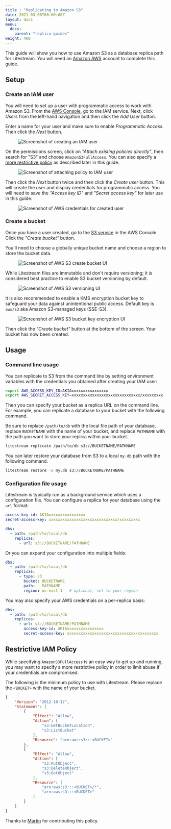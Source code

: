 ```yaml
---
title : "Replicating to Amazon S3"
date: 2021-03-08T00:00:00Z
layout: docs
menu:
  docs:
    parent: "replica-guides"
weight: 400
---
```


This guide will show you how to use Amazon S3 as a database replica path for
Litestream. You will need an [Amazon AWS](https://aws.amazon.com/) account to
complete this guide.

## Setup

### Create an IAM user

You will need to set up a user with programmatic access to work with Amazon S3.
From the [AWS Console](https://console.aws.amazon.com/), go to the IAM service.
Next, click _Users_ from the left-hand navigation and then click the _Add User_
button.

Enter a name for your user and make sure to enable _Programmatic Access_. Then
click the _Next_ button.

<figure>
	<img src="iam_0.png" alt="Screenshot of creating an IAM user">
</figure>

On the permissions screen, click on _"Attach existing policies directly"_, then
search for "S3" and choose `AmazonS3FullAccess`. You can also specify a [more
restrictive policy](#restrictive-iam-policy) as described later in this guide.

<figure>
	<img src="iam_1.png" alt="Screenshot of attaching policy to IAM user">
</figure>

Then click the _Next_ button twice and then click the _Create user_ button. This
will create the user and display credentials for programmatic access. You will
need to save the _"Access key ID"_ and _"Secret access key"_ for later use
in this guide.

<figure>
	<img src="iam_2.png" alt="Screenshot of AWS credentials for created user">
</figure>


### Create a bucket

Once you have a user created, go to the [S3 service](https://s3.console.aws.amazon.com/)
in the AWS Console. Click the _"Create bucket"_ button.

You'll need to choose a globally unique bucket name and choose a region to
store the bucket data.

<figure>
	<img src="s3_0.png" alt="Screenshot of AWS S3 create bucket UI">
</figure>

While Litestream files are immutable and don't require versioning; it is considered best practice to enable S3 bucket versioning by default.

<figure>
  <img src="s3_1.png" alt="Screenshot of AWS S3 versioning UI">
</figure>

It is also recommended to enable a KMS encryption bucket key to safeguard your data against unintentional public access. Default key is `aws/s3` aka Amazon S3-managed keys (SSE-S3).

<figure>
  <img src="s3_2.png" alt="Screenshot of AWS S3 bucket key encryption UI">
</figure>

Then click the _"Create bucket"_ button at the bottom of the screen. Your bucket
has now been created.


## Usage

### Command line usage

You can replicate to S3 from the command line by setting environment variables
with the credentials you obtained after creating your IAM user:

```sh
export AWS_ACCESS_KEY_ID=AKIAxxxxxxxxxxxxxxxx
export AWS_SECRET_ACCESS_KEY=xxxxxxxxxxxxxxxxxxxxxxxxxxxxxx/xxxxxxxxx
```

Then you can specify your bucket as a replica URL on the command line. For
example, you can replicate a database to your bucket with the following command.

Be sure to replace `/path/to/db` with the local file path of your database, replace
`BUCKETNAME` with the name of your bucket, and replace `PATHNAME` with the path
you want to store your replica within your bucket.

```sh
litestream replicate /path/to/db s3://BUCKETNAME/PATHNAME
```

You can later restore your database from S3 to a local `my.db` path with the
following command.

```sh
litestream restore -o my.db s3://BUCKETNAME/PATHNAME
```

### Configuration file usage

Litestream is typically run as a background service which uses a configuration
file. You can configure a replica for your database using the `url` format:

```yaml
access-key-id: AKIAxxxxxxxxxxxxxxxx
secret-access-key: xxxxxxxxxxxxxxxxxxxxxxxxxxxxxx/xxxxxxxxx

dbs:
  - path: /path/to/local/db
    replicas:
      - url: s3://BUCKETNAME/PATHNAME
```

Or you can expand your configuration into multiple fields:

```yaml
dbs:
  - path: /path/to/local/db
    replicas:
      - type: s3
        bucket: BUCKETNAME
        path:   PATHNAME
        region: us-east-1   # optional, set to your region
```

You may also specify your AWS credentials on a per-replica basis:

```yaml
dbs:
  - path: /path/to/local/db
    replicas:
      - url: s3://BUCKETNAME/PATHNAME
        access-key-id: AKIAxxxxxxxxxxxxxxxx
        secret-access-key: xxxxxxxxxxxxxxxxxxxxxxxxxxxxxx/xxxxxxxxx
```


## Restrictive IAM Policy

While specifying `AmazonS3FullAccess` is an easy way to get up and running, you
may want to specify a more restrictive policy in order to limit abuse if your
credentials are compromised.

The following is the minimum policy to use with Litestream. Please replace the
`<BUCKET>` with the name of your bucket.

```json
{
    "Version": "2012-10-17",
    "Statement": [
        {
            "Effect": "Allow",
            "Action": [
                "s3:GetBucketLocation",
                "s3:ListBucket"
            ],
            "Resource": "arn:aws:s3:::<BUCKET>"
        },
        {
            "Effect": "Allow",
            "Action": [
                "s3:PutObject",
                "s3:DeleteObject",
                "s3:GetObject"
            ],
            "Resource": [
                "arn:aws:s3:::<BUCKET>/*",
                "arn:aws:s3:::<BUCKET>"
            ]
        }
    ]
}
```

Thanks to [Martin](https://github.com/maluio) for contributing this policy.
